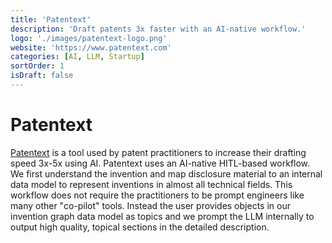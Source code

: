 ```yaml
---
title: 'Patentext'
description: 'Draft patents 3x faster with an AI-native workflow.'
logo: './images/patentext-logo.png'
website: 'https://www.patentext.com'
categories: [AI, LLM, Startup]
sortOrder: 1
isDraft: false
---
```


# Patentext

[Patentext](https://www.patentext.com) is a tool used by patent practitioners to increase their drafting speed 3x-5x using AI. Patentext uses an AI-native HITL-based workflow. We first understand the invention and map disclosure material to an internal data model to represent inventions in almost all technical fields. This workflow does not require the practitioners to be prompt engineers like many other "co-pilot" tools. Instead the user provides objects in our invention graph data model as topics and we prompt the LLM internally to output high quality, topical sections in the detailed description.
